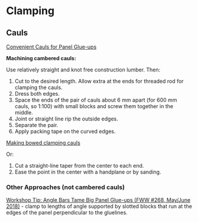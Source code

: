 # Clamping

## Cauls

[Convenient Cauls for Panel Glue-ups](https://www.finewoodworking.com/2015/12/02/convenient-cauls-for-panel-glue-ups)

**Machining cambered cauls:**  

Use relatively straight and knot free construction lumber. Then:

1. Cut to the desired length. Allow extra at the ends for threaded rod for clamping the cauls.
1. Dress both edges.
1. Space the ends of the pair of cauls about 6 mm apart (for 600 mm cauls, so 1:100) with small blocks and screw them together in the middle.
1. Joint or straight line rip the outside edges.
1. Separate the pair.
1. Apply packing tape on the curved edges.

[Making bowed clamping cauls](https://www.woodtalkonline.com/topic/3667-making-bowed-clamping-cauls/)

Or:

1. Cut a straight-line taper from the center to each end.
1. Ease the point in the center with a handplane or by sanding.

### Other Approaches (not cambered cauls)

[Workshop Tip: Angle Bars Tame Big Panel Glue-ups (FWW #268, May/June 2018)](https://www.finewoodworking.com/2018/04/17/268-workshop-tip-angle-bars-tame-big-panel-glue-ups) - clamp to lengths of angle supported by slotted blocks that run at the edges of the panel perpendicular to the gluelines.
